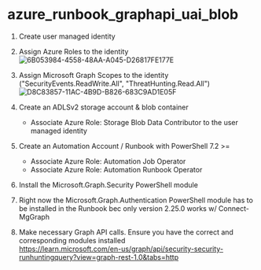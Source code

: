 # azure_runbook_graphapi_uai_blob

1. Create user managed identity
2. Assign Azure Roles to the identity
   ![6B053984-4558-48AA-A045-D26817FE177E](https://github.com/user-attachments/assets/a00cdccc-930a-4a63-80eb-c7698ba7c042)

4. Assign Microsoft Graph Scopes to the identity ("SecurityEvents.ReadWrite.All", "ThreatHunting.Read.All")
   ![D8C83857-11AC-4B9D-B826-683C9AD1E05F](https://github.com/user-attachments/assets/40ced0ab-aca0-4856-8653-bb4c805f70f8)

6. Create an ADLSv2 storage account & blob container </br>
   * Associate Azure Role: Storage Blob Data Contributor to the user managed identity
7. Create an Automation Account / Runbook with PowerShell 7.2 >=  </br>
   * Associate Azure Role: Automation Job Operator
   * Associate Azure Role: Automation Runbook Operator
9. Install the Microsoft.Graph.Security PowerShell module </br>
10. Right now the Microsoft.Graph.Authentication PowerShell module has to be installed in the Runbook bec only version 2.25.0 works w/ Connect-MgGraph
11. Make necessary Graph API calls. Ensure you have the correct and corresponding modules installed </br>
    https://learn.microsoft.com/en-us/graph/api/security-security-runhuntingquery?view=graph-rest-1.0&tabs=http
